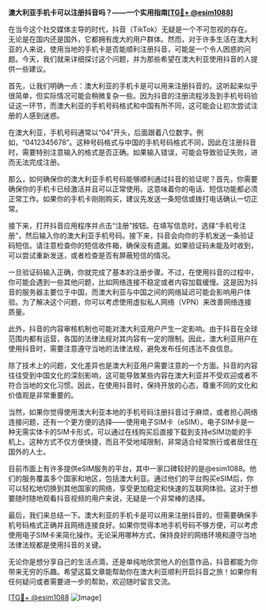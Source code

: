 **澳大利亚手机卡可以注册抖音吗？——一个实用指南[[TG💪+ @esim1088](https://t.me/s/esim1088)]**

在当今这个社交媒体主导的时代，抖音（TikTok）无疑是一个不可忽视的存在。无论是在国内还是国外，它都拥有庞大的用户群体。然而，对于许多生活在澳大利亚的人来说，使用当地的手机卡是否能顺利注册抖音，可能是一个令人困惑的问题。今天，我们就来详细探讨这个问题，并为那些希望在澳大利亚使用抖音的人提供一些建议。

首先，让我们明确一点：澳大利亚的手机卡是可以用来注册抖音的。这听起来似乎很简单，但实际情况可能会稍微复杂一些。因为抖音的注册流程涉及到手机号码验证这一环节，而澳大利亚的手机号码格式和中国有所不同，这可能会让初次尝试注册的人感到迷惑。

在澳大利亚，手机号码通常以“04”开头，后面跟着八位数字。例如，“0412345678”。这种号码格式与中国的手机号码格式不同，因此在注册抖音时，需要特别注意输入的格式是否正确。如果输入错误，可能会导致验证失败，进而无法完成注册。

那么，如何确保你的澳大利亚手机号码能够顺利通过抖音的验证呢？首先，你需要确保你的手机卡已经激活并且可以正常使用。这意味着你的电话、短信功能都必须正常工作。如果你的手机卡刚刚购买，建议先发送一条短信或拨打电话确认一切正常。

接下来，打开抖音应用程序并点击“注册”按钮。在填写信息时，选择“手机号注册”，然后输入你的澳大利亚手机号码。接下来，抖音会向你的手机发送一条验证码短信。请注意检查你的短信收件箱，确保没有遗漏。如果验证码未能及时收到，可以尝试重新发送，或者检查是否有屏蔽短信的情况。

一旦验证码输入正确，你就完成了基本的注册步骤。不过，在使用抖音的过程中，你可能会遇到一些其他问题，比如网络连接不稳定或者内容加载缓慢。这是因为抖音的服务器主要位于中国，而澳大利亚与中国之间的网络延迟可能会影响用户体验。为了解决这个问题，你可以考虑使用虚拟私人网络（VPN）来改善网络连接质量。

此外，抖音的内容审核机制也可能对澳大利亚用户产生一定影响。由于抖音在全球范围内都有运营，各国的法律法规对其内容有一定的限制。因此，澳大利亚用户在使用抖音时，需要注意遵守当地的法律法规，避免发布任何违法不良信息。

除了技术上的问题，文化差异也是澳大利亚用户需要注意的一个方面。抖音的内容往往受到中国文化的深刻影响，这可能导致某些内容在澳大利亚并不受欢迎或者不符合当地的文化习惯。因此，在使用抖音时，保持开放的心态，尊重不同的文化和价值观是非常重要的。

当然，如果你觉得使用澳大利亚本地的手机号码注册抖音过于麻烦，或者担心网络连接问题，还有一个更方便的选择——使用电子SIM卡（eSIM）。电子SIM卡是一种无需实体卡的SIM卡形式，可以通过在线购买后直接下载到支持eSIM功能的手机上。这种方式不仅方便快捷，而且不受地域限制，非常适合经常旅行或者居住在国外的人士。

目前市面上有许多提供eSIM服务的平台，其中一家口碑较好的是@esim1088。他们的服务覆盖多个国家和地区，包括澳大利亚。通过他们的平台购买eSIM后，你可以轻松地切换到其他国家的网络，享受更加稳定和快速的互联网体验。这对于想要随时随地观看抖音视频的用户来说，无疑是一个非常棒的选择。

最后，我们来总结一下。澳大利亚的手机卡是可以用来注册抖音的，但需要确保手机号码格式正确并且网络连接良好。如果你觉得本地手机号码不够方便，可以考虑使用电子SIM卡来简化操作。无论采用哪种方式，保持良好的网络环境和遵守当地法律法规都是使用抖音的关键。

无论你是想分享自己的生活点滴，还是单纯地欣赏他人的创意作品，抖音都能为你带来无穷的乐趣。希望这篇文章能帮助你在澳大利亚顺利开启抖音之旅！如果你有任何疑问或者需要进一步的帮助，欢迎随时留言交流。

[[TG💪+ @esim1088](https://t.me/s/esim1088) ![Image](https://i.postimg.cc/4NQfJmqS/Snipaste-2025-05-13-00-14-12.png)]